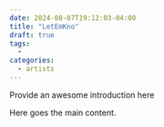 ```yaml
--- 
date: 2024-08-07T19:12:03-04:00 
title: "LetEmKno" 
draft: true 
tags: 
  -  
categories: 
  - artists
--- 
```

  
Provide an awesome introduction here 
  
<!--more--> 
  
Here goes the main content. 
